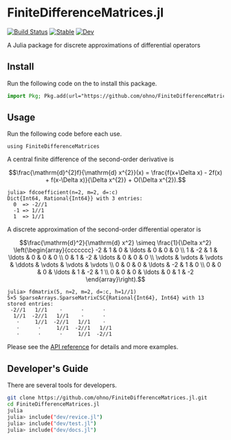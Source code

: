 # FiniteDifferenceMatrices.jl

[![Build Status](https://github.com/ohno/FiniteDifferenceMatrices.jl/actions/workflows/CI.yml/badge.svg?branch=main)](https://github.com/ohno/FiniteDifferenceMatrices.jl/actions/workflows/CI.yml?query=branch%3Amain)
[![Stable](https://img.shields.io/badge/docs-stable-blue.svg)](https://ohno.github.io/FiniteDifferenceMatrices.jl/stable/)
[![Dev](https://img.shields.io/badge/docs-dev-blue.svg)](https://ohno.github.io/FiniteDifferenceMatrices.jl/dev/)

A Julia package for discrete approximations of differential operators

## Install

Run the following code on the to install this package.
```julia
import Pkg; Pkg.add(url="https://github.com/ohno/FiniteDifferenceMatrices.jl.git")
```

## Usage

Run the following code before each use.
```@example index
using FiniteDifferenceMatrices
```

A central finite difference of the second-order derivative is
```math
\frac{\mathrm{d}^{2}f}{\mathrm{d} x^{2}}(x) = \frac{f(x+\Delta x) - 2f(x) + f(x-\Delta x)}{\Delta x^{2}} + O(\Delta x^{2}).
```
```julia-repl
julia> fdcoefficient(n=2, m=2, d=:c)
Dict{Int64, Rational{Int64}} with 3 entries:
  0  => -2//1
  -1 => 1//1
  1  => 1//1
```

A discrete approximation of the second-order differential operator is
```math
\frac{\mathrm{d}^2}{\mathrm{d} x^2}
\simeq
\frac{1}{\Delta x^2}
\left(\begin{array}{ccccccc}
  -2 &  1 &  0 & \ldots & 0 & 0 & 0 \\
   1 & -2 &  1 & \ldots & 0 & 0 & 0 \\
   0 &  1 & -2 & \ldots & 0 & 0 & 0 \\
  \vdots & \vdots & \vdots & \ddots & \vdots & \vdots & \vdots \\
  0 & 0 & 0 & \ldots & -2 &  1 &  0 \\
  0 & 0 & 0 & \ldots &  1 & -2 &  1 \\
  0 & 0 & 0 & \ldots &  0 &  1 & -2
\end{array}\right).
```
```julia-repl
julia> fdmatrix(5, n=2, m=2, d=:c, h=1//1)
5×5 SparseArrays.SparseMatrixCSC{Rational{Int64}, Int64} with 13 stored entries:
 -2//1   1//1    ⋅      ⋅      ⋅  
  1//1  -2//1   1//1    ⋅      ⋅  
   ⋅     1//1  -2//1   1//1    ⋅  
   ⋅      ⋅     1//1  -2//1   1//1
   ⋅      ⋅      ⋅     1//1  -2//1
```

Please see the [API reference](https://ohno.github.io/FiniteDifferenceMatrices.jl/dev/API/) for details and more examples.

## Developer's Guide

There are several tools for developers.

```sh
git clone https://github.com/ohno/FiniteDifferenceMatrices.jl.git
cd FiniteDifferenceMatrices.jl
julia
julia> include("dev/revice.jl")
julia> include("dev/test.jl")
julia> include("dev/docs.jl")
```
